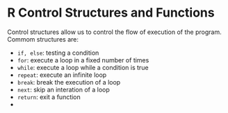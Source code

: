 
# R Control Structures and Functions

Control structures allow us to control the flow of execution of the program. Commom structures are:

- `if, else`: testing a condition
- `for`: execute a loop in a fixed number of times
- `while`: execute a loop while a condition is true
- `repeat`: execute an infinite loop
- `break`: break the execution of a loop
- `next`: skip an interation of a loop
- `return`: exit a function
- 
<!--stackedit_data:
eyJoaXN0b3J5IjpbOTg3NDE4ODk2LDg1MTY4ODQ1XX0=
-->